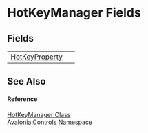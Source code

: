# HotKeyManager Fields




## Fields
<table>
<tr>
<td><a href="F_Avalonia_Controls_HotKeyManager_HotKeyProperty">HotKeyProperty</a></td>
<td> </td>
</tr>
</table>

## See Also


#### Reference
<a href="T_Avalonia_Controls_HotKeyManager">HotKeyManager Class</a>  
<a href="N_Avalonia_Controls">Avalonia.Controls Namespace</a>  

